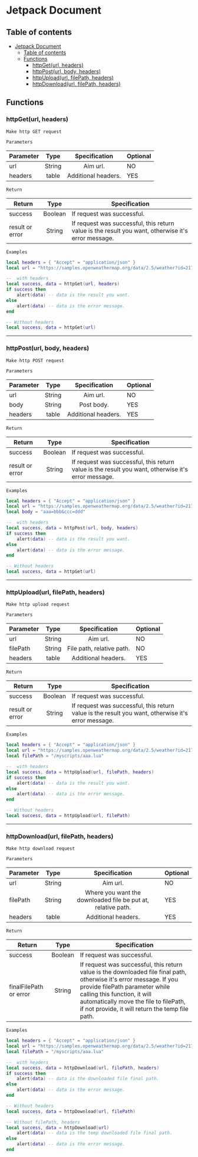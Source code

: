 # Jetpack Document

## Table of contents
   * [Jetpack Document](#jetpack-document)
      * [Table of contents](#table-of-contents)
      * [Functions](#functions)
         * [httpGet(url, headers)](#httpgeturl-headers)
         * [httpPost(url, body, headers)](#httpposturl-body-headers)
         * [httpUpload(url, filePath, headers)](#httpuploadurl-filepath-headers)
         * [httpDownload(url, filePath, headers)](#httpdownloadurl-filepath-headers)

## Functions

### httpGet(url, headers)
    Make http GET request

`Parameters`

| Parameter     | Type   |  Specification  | Optional |
| -------- | :-----:| :----: | -------- | 
| url    | String   |   Aim url. | NO |
| headers     |   table   |   Additional headers.    | YES |

`Return`

| Return     | Type   |  Specification  |
| -------- | :-----:| ----  |
| success     |   Boolean   |   If request was successful.  |
| result or error     |   String   |   If request was successful, this return value is the result you want, otherwise it's error message.  |

`Examples`
```lua
local headers = { "Accept" = "application/json" }
local url = "https://samples.openweathermap.org/data/2.5/weather?id=2172797&appid=b6907d289e10d714a6e88b30761fae22";

--  with headers
local success, data = httpGet(url, headers)
if success then
    alert(data) -- data is the result you want.
else
    alert(data) -- data is the error message.
end

-- Without headers
local success, data = httpGet(url)
```

---

### httpPost(url, body, headers)
    Make http POST request

`Parameters`

| Parameter     | Type   |  Specification  | Optional |
| -------- | :-----:| :----: | -------- | 
| url    | String   |   Aim url. | NO |
| body     |   String   |   Post body.    | YES |
| headers     |   table   |   Additional headers.    | YES |


`Return`

| Return     | Type   |  Specification  |
| -------- | :-----:| ----  |
| success     |   Boolean   |   If request was successful.  |
| result or error     |   String   |   If request was successful, this return value is the result you want, otherwise it's error message.  |


`Examples`

```lua
local headers = { "Accept" = "application/json" }
local url = "https://samples.openweathermap.org/data/2.5/weather?id=2172797&appid=b6907d289e10d714a6e88b30761fae22";
local body = "aaa=bbb&ccc=ddd"

--  with headers
local success, data = httpPost(url, body, headers)
if success then
    alert(data) -- data is the result you want.
else
    alert(data) -- data is the error message.
end

-- Without headers
local success, data = httpGet(url)
```

---

### httpUpload(url, filePath, headers)
    Make http upload request

`Parameters`

| Parameter     | Type   |  Specification  | Optional |
| -------- | :-----:| :----: | -------- | 
| url    | String   |   Aim url. | NO |
| filePath    | String   |   File path, relative path. | NO |
| headers     |   table   |   Additional headers.    | YES |


`Return`

| Return     | Type   |  Specification  |
| -------- | :-----:| ----  |
| success     |   Boolean   |   If request was successful.  |
| result or error     |   String   |   If request was successful, this return value is the result you want, otherwise it's error message.  |


`Examples`

```lua
local headers = { "Accept" = "application/json" }
local url = "https://samples.openweathermap.org/data/2.5/weather?id=2172797&appid=b6907d289e10d714a6e88b30761fae22";
local filePath = "/myscripts/aaa.lua"

--  with headers
local success, data = httpUpload(url, filePath, headers)
if success then
    alert(data) -- data is the result you want.
else
    alert(data) -- data is the error message.
end

-- Without headers
local success, data = httpUpload(url, filePath)
```

---

### httpDownload(url, filePath, headers)
    Make http download request

`Parameters`

| Parameter     | Type   |  Specification  | Optional |
| -------- | :-----:| :----: | -------- | 
| url    | String   |   Aim url. | NO |
| filePath    | String   |   Where you want the downloaded file be put at, relative path. | YES |
| headers     |   table   |   Additional headers.    | YES |


`Return`

| Return     | Type   |  Specification  |
| -------- | :-----:| ----  |
| success     |   Boolean   |   If request was successful.  |
| finalFilePath or error     |   String   |   If request was successful, this return value is the downloaded file final path, otherwise it's error message. If you provide filePath parameter while calling this function, it will automatically move the file to filePath, if not provide, it will return the temp file path.  |


`Examples`

```lua
local headers = { "Accept" = "application/json" }
local url = "https://samples.openweathermap.org/data/2.5/weather?id=2172797&appid=b6907d289e10d714a6e88b30761fae22";
local filePath = "/myscripts/aaa.lua"

--  with headers
local success, data = httpDownload(url, filePath, headers)
if success then
    alert(data) -- data is the downloaded file final path.
else
    alert(data) -- data is the error message.
end

-- Without headers
local success, data = httpDownload(url, filePath)

-- Without filePath, headers
local success, data = httpDownload(url)
    alert(data) -- data is the temp downloaded file final path.
else
    alert(data) -- data is the error message.
end

```